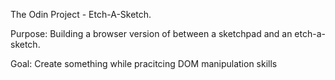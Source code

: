 The Odin Project - Etch-A-Sketch.

Purpose:
Building a browser version of between a sketchpad and an etch-a-sketch.

Goal:
 Create something while pracitcing DOM manipulation skills
